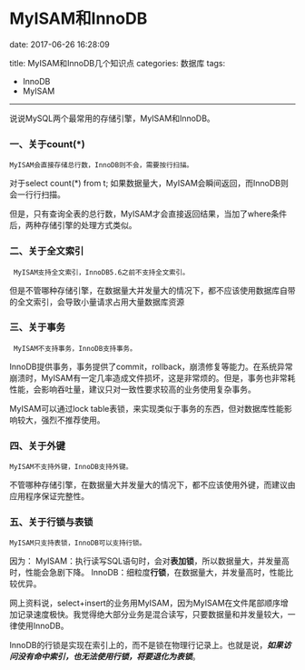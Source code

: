# MyISAM和InnoDB
date: 2017-06-26 16:28:09

title: MyISAM和InnoDB几个知识点
categories: 数据库
tags:
  - InnoDB
  - MyISAM
---
说说MySQL两个最常用的存储引擎，MyISAM和InnoDB。
### 一、关于count(*)
```
MyISAM会直接存储总行数，InnoDB则不会，需要按行扫描。
```
对于select count(*) from t; 如果数据量大，MyISAM会瞬间返回，而InnoDB则会一行行扫描。

但是，只有查询全表的总行数，MyISAM才会直接返回结果，当加了where条件后，两种存储引擎的处理方式类似。

### 二、关于全文索引

``` 
 MyISAM支持全文索引，InnoDB5.6之前不支持全文索引。
```


但是不管哪种存储引擎，在数据量大并发量大的情况下，都不应该使用数据库自带的全文索引，会导致小量请求占用大量数据库资源

### 三、关于事务
```
 MyISAM不支持事务，InnoDB支持事务。  
```
InnoDB提供事务，事务提供了commit，rollback，崩溃修复等能力。在系统异常崩溃时，MyISAM有一定几率造成文件损坏，这是非常烦的。但是，事务也非常耗性能，会影响吞吐量，建议只对一致性要求较高的业务使用复杂事务。

MyISAM可以通过lock table表锁，来实现类似于事务的东西，但对数据库性能影响较大，强烈不推荐使用。
### 四、关于外键
```
MyISAM不支持外键，InnoDB支持外键。
```
不管哪种存储引擎，在数据量大并发量大的情况下，都不应该使用外键，而建议由应用程序保证完整性。

### 五、关于行锁与表锁
```
MyISAM只支持表锁，InnoDB可以支持行锁。
```
因为：
MyISAM：执行读写SQL语句时，会对**表加锁**，所以数据量大，并发量高时，性能会急剧下降。
InnoDB：细粒度**行锁**，在数据量大，并发量高时，性能比较优异。

网上资料说，select+insert的业务用MyISAM，因为MyISAM在文件尾部顺序增加记录速度极快。我觉得绝大部分业务是混合读写，只要数据量和并发量较大，一律使用InnoDB。


InnoDB的行锁是实现在索引上的，而不是锁在物理行记录上。也就是说，***如果访问没有命中索引，也无法使用行锁，将要退化为表锁***。







